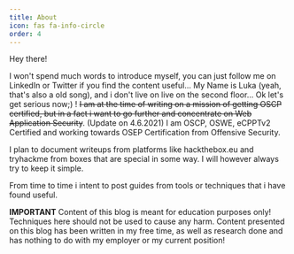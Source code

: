```yaml
---
title: About
icon: fas fa-info-circle
order: 4
---
```

Hey there!

I won't spend much words to introduce myself, you can just follow me on LinkedIn or Twitter if you find the content useful... My Name is Luka (yeah, that's also a old song), and i don't live on live on the second floor... Ok let's get serious now;) ! ~~I am at the time of writing on a mission of getting OSCP certified, but in a fact i want to go further and concentrate on Web Application Security~~. (Update on 4.6.2021) I am OSCP, OSWE, eCPPTv2 Certified and working towards OSEP Certification from Offensive Security.

I plan to document writeups from platforms like hackthebox.eu and tryhackme from boxes that are special in some way. I will however always try to keep it simple.

From time to time i intent to post guides from tools or techniques that i have found useful.

**IMPORTANT**
Content of this blog is meant for education purposes only! Techniques here should not be used to cause any harm.
Content presented on this blog has been written in my free time, as well as research done and has nothing to do with my employer or my current position!

